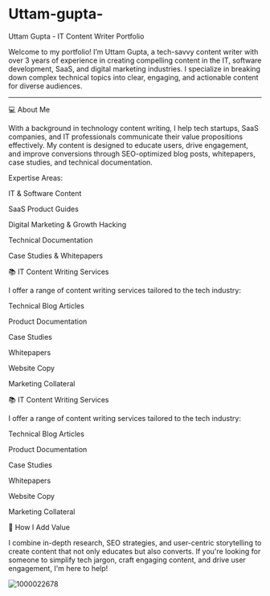 # Uttam-gupta-
Uttam Gupta - IT Content Writer Portfolio

Welcome to my portfolio!
I’m Uttam Gupta, a tech-savvy content writer with over 3 years of experience in creating compelling content in the IT, software development, SaaS, and digital marketing industries. I specialize in breaking down complex technical topics into clear, engaging, and actionable content for diverse audiences.


---

💻 About Me

With a background in technology content writing, I help tech startups, SaaS companies, and IT professionals communicate their value propositions effectively. My content is designed to educate users, drive engagement, and improve conversions through SEO-optimized blog posts, whitepapers, case studies, and technical documentation.

Expertise Areas:

IT & Software Content

SaaS Product Guides

Digital Marketing & Growth Hacking

Technical Documentation

Case Studies & Whitepapers

📚 IT Content Writing Services

I offer a range of content writing services tailored to the tech industry:

Technical Blog Articles

Product Documentation

Case Studies

Whitepapers

Website Copy

Marketing Collateral

📚 IT Content Writing Services

I offer a range of content writing services tailored to the tech industry:

Technical Blog Articles

Product Documentation

Case Studies

Whitepapers

Website Copy

Marketing Collateral




🚀 How I Add Value

I combine in-depth research, SEO strategies, and user-centric storytelling to create content that not only educates but also converts. If you're looking for someone to simplify tech jargon, craft engaging content, and drive user engagement, I'm here to help!

![1000022678](https://github.com/user-attachments/assets/e87a275e-19d8-4238-b31a-19435d084d70)


